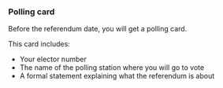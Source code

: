 ###  Polling card

Before the referendum date, you will get a polling card.

This card includes:

  * Your elector number 
  * The name of the polling station where you will go to vote 
  * A formal statement explaining what the referendum is about 
